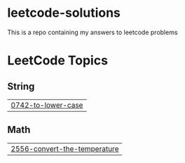 # leetcode-solutions
This is a repo containing my answers to leetcode problems
<!---LeetCode Topics Start-->
# LeetCode Topics
## String
|  |
| ------- |
| [0742-to-lower-case](https://github.com/chengat/leetcode-solutions/tree/master/0742-to-lower-case) |
## Math
|  |
| ------- |
| [2556-convert-the-temperature](https://github.com/chengat/leetcode-solutions/tree/master/2556-convert-the-temperature) |
<!---LeetCode Topics End-->
